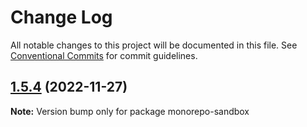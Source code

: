 # Change Log

All notable changes to this project will be documented in this file.
See [Conventional Commits](https://conventionalcommits.org) for commit guidelines.

## [1.5.4](https://github.com/azu/monorepo-sandbox/compare/v1.5.2...v1.5.4) (2022-11-27)

**Note:** Version bump only for package monorepo-sandbox
